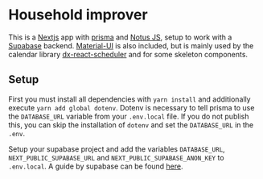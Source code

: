 # Household improver

This is a [Nextjs] app with [prisma] and [Notus JS], setup to work with a [Supabase] backend.
[Material-UI] is also included, but is mainly used by the calendar library [dx-react-scheduler] and for some skeleton components.

## Setup

First you must install all dependencies with `yarn install` and additionally execute `yarn add global dotenv`. Dotenv is necessary to tell prisma to use the `DATABASE_URL` variable from your `.env.local` file. If you do not publish this, you can skip the installation of `dotenv` and set the `DATABASE_URL` in the `.env`.

Setup your supabase project and add the variables `DATABASE_URL`, `NEXT_PUBLIC_SUPABASE_URL` and `NEXT_PUBLIC_SUPABASE_ANON_KEY` to `.env.local`. A guide by supabase can be found [here].

[nextjs]: https://nextjs.org/
[supabase]: https://supabase.com/
[prisma]: https://www.prisma.io/
[tailwindcss]: https://tailwindcss.com/
[material-ui]: https://mui.com/
[notus js]: https://www.creative-tim.com/product/notus-js
[dx-react-scheduler]: https://devexpress.github.io/devextreme-reactive/react/scheduler/docs/guides/getting-started/
[here]: https://supabase.com/docs/guides/with-nextjs
